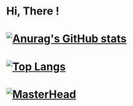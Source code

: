 # Hi, There !

# [![Anurag's GitHub stats](https://github-readme-stats.vercel.app/api?username=xperhub&count_private=true&show_icons=true&theme=radical)](https://github.com/anuraghazra/github-readme-stats) 
# [![Top Langs](https://github-readme-stats.vercel.app/api/top-langs/?username=xperhub&hide=javascript,html,css,scss,php)](https://github.com/anuraghazra/github-readme-stats)

# [![MasterHead](https://www.canva.com/design/DAFfEAogeYU/06mEKnBVUNJEYjt8swzehw/edit?utm_content=DAFfEAogeYU&utm_campaign=designshare&utm_medium=link2&utm_source=sharebutton)](https://github.com/Xperhub)
